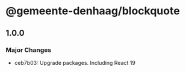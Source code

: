 # @gemeente-denhaag/blockquote

## 1.0.0

### Major Changes

- ceb7b03: Upgrade packages. Including React 19

